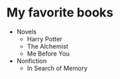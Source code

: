 # My favorite books
* Novels
  * Harry Potter
  * The Alchemist
  * Me Before You
* Nonfiction
  * In Search of Memory
 
